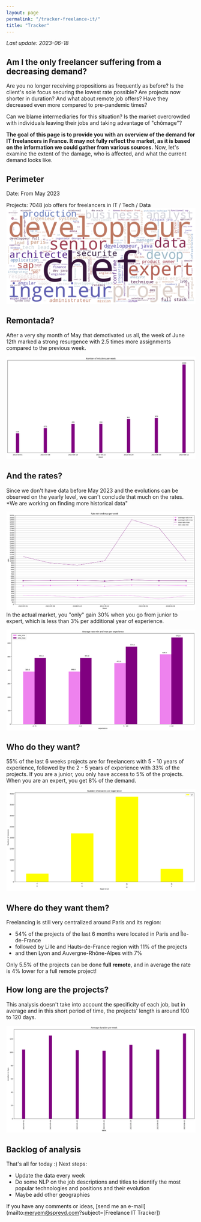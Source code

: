 ```yaml
---
layout: page
permalink: "/tracker-freelance-it/"
title: "Tracker"
---
```

*Last update: 2023-06-18*
## Am I the only freelancer suffering from a decreasing demand?

Are you no longer receiving propositions as frequently as before? 
Is the client's sole focus securing the lowest rate possible?
Are projects now shorter in duration?
And what about remote job offers? Have they decreased even more compared to pre-pandemic times? 

Can we blame intermediaries for this situation? 
Is the market overcrowded with individuals leaving their jobs and taking advantage of "chômage"?

**The goal of this page is to provide you with an overview of the demand for IT freelancers in France. It may not fully reflect the market, as it is based on the information we could gather from various sources.**
Now, let's examine the extent of the damage, who is affected, and what the current demand looks like.

## Perimeter
Date: From May 2023

Projects: 7048 job offers for freelancers in IT / Tech / Data ![Type of projects](/wordcloud_projects.png)

## Remontada?
After a very shy month of May that demotivated us all, the week of June 12th marked a strong resurgence with 2.5 times more assignments compared to the previous week.

![Number of projects posted per week](/nbmissions_week.png)

## And the rates?
Since we don't have data before May 2023 and the evolutions can be observed on the yearly level, we can't conclude that much on the rates.
*We are working on finding more historical data"

![Rates' evolutions](/rates.png)
In the actual market, you "only" gain 30% when you go from junior to expert, which is less than 3% per additional year of experience.

![Rates per experience](/rate_experience.png)

## Who do they want?
55% of the last 6 weeks projects are for freelancers with 5 - 10 years of experience, followed by the 2 - 5 years of experience with 33% of the projects.
If you are a junior, you only have access to 5% of the projects. When you are an expert, you get 8% of the demand.

![Demand per experience](/experience_demand.png)

## Where do they want them?
Freelancing is still very centralized around Paris and its region:
- 54% of the projects of the last 6 months were located in Paris and Île-de-France
- followed by Lille and Hauts-de-France region with 11% of the projects
- and then Lyon and Auvergne-Rhône-Alpes with 7%

Only 5.5% of the projects can be done **full remote**, and in average the rate is 4% lower for a full remote project!

## How long are the projects?
This analysis doesn't take into account the specificity of each job, but in average and in this short period of time, the projects' length is around 100 to 120 days.


![Projects Duration](/duration.png)

## Backlog of analysis
That's all for today :)
Next steps: 
- Update the data every week
- Do some NLP on the job descriptions and titles to identify the most popular technologies and positions and their evolution
- Maybe add other geographies

If you have any comments or ideas, [send me an e-mail](mailto:meryem@spreyd.com?subject=[Freelance IT Tracker])
